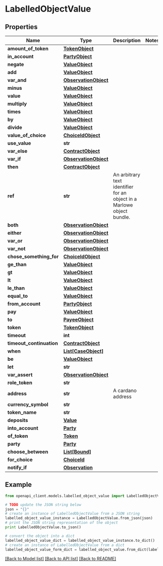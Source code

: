 # LabelledObjectValue


## Properties
Name | Type | Description | Notes
------------ | ------------- | ------------- | -------------
**amount_of_token** | [**TokenObject**](TokenObject.md) |  | 
**in_account** | [**PartyObject**](PartyObject.md) |  | 
**negate** | [**ValueObject**](ValueObject.md) |  | 
**add** | [**ValueObject**](ValueObject.md) |  | 
**var_and** | [**ObservationObject**](ObservationObject.md) |  | 
**minus** | [**ValueObject**](ValueObject.md) |  | 
**value** | [**ValueObject**](ValueObject.md) |  | 
**multiply** | [**ValueObject**](ValueObject.md) |  | 
**times** | [**ValueObject**](ValueObject.md) |  | 
**by** | [**ValueObject**](ValueObject.md) |  | 
**divide** | [**ValueObject**](ValueObject.md) |  | 
**value_of_choice** | [**ChoiceIdObject**](ChoiceIdObject.md) |  | 
**use_value** | **str** |  | 
**var_else** | [**ContractObject**](ContractObject.md) |  | 
**var_if** | [**ObservationObject**](ObservationObject.md) |  | 
**then** | [**ContractObject**](ContractObject.md) |  | 
**ref** | **str** | An arbitrary text identifier for an object in a Marlowe object bundle. | 
**both** | [**ObservationObject**](ObservationObject.md) |  | 
**either** | [**ObservationObject**](ObservationObject.md) |  | 
**var_or** | [**ObservationObject**](ObservationObject.md) |  | 
**var_not** | [**ObservationObject**](ObservationObject.md) |  | 
**chose_something_for** | [**ChoiceIdObject**](ChoiceIdObject.md) |  | 
**ge_than** | [**ValueObject**](ValueObject.md) |  | 
**gt** | [**ValueObject**](ValueObject.md) |  | 
**lt** | [**ValueObject**](ValueObject.md) |  | 
**le_than** | [**ValueObject**](ValueObject.md) |  | 
**equal_to** | [**ValueObject**](ValueObject.md) |  | 
**from_account** | [**PartyObject**](PartyObject.md) |  | 
**pay** | [**ValueObject**](ValueObject.md) |  | 
**to** | [**PayeeObject**](PayeeObject.md) |  | 
**token** | [**TokenObject**](TokenObject.md) |  | 
**timeout** | **int** |  | 
**timeout_continuation** | [**ContractObject**](ContractObject.md) |  | 
**when** | [**List[CaseObject]**](CaseObject.md) |  | 
**be** | [**ValueObject**](ValueObject.md) |  | 
**let** | **str** |  | 
**var_assert** | [**ObservationObject**](ObservationObject.md) |  | 
**role_token** | **str** |  | 
**address** | **str** | A cardano address | 
**currency_symbol** | **str** |  | 
**token_name** | **str** |  | 
**deposits** | [**Value**](Value.md) |  | 
**into_account** | [**Party**](Party.md) |  | 
**of_token** | [**Token**](Token.md) |  | 
**party** | [**Party**](Party.md) |  | 
**choose_between** | [**List[Bound]**](Bound.md) |  | 
**for_choice** | [**ChoiceId**](ChoiceId.md) |  | 
**notify_if** | [**Observation**](Observation.md) |  | 

## Example

```python
from openapi_client.models.labelled_object_value import LabelledObjectValue

# TODO update the JSON string below
json = "{}"
# create an instance of LabelledObjectValue from a JSON string
labelled_object_value_instance = LabelledObjectValue.from_json(json)
# print the JSON string representation of the object
print LabelledObjectValue.to_json()

# convert the object into a dict
labelled_object_value_dict = labelled_object_value_instance.to_dict()
# create an instance of LabelledObjectValue from a dict
labelled_object_value_form_dict = labelled_object_value.from_dict(labelled_object_value_dict)
```
[[Back to Model list]](../README.md#documentation-for-models) [[Back to API list]](../README.md#documentation-for-api-endpoints) [[Back to README]](../README.md)


